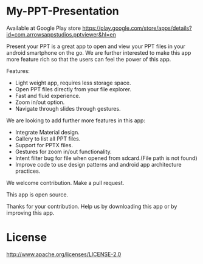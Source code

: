 # My-PPT-Presentation

Available at Google Play store https://play.google.com/store/apps/details?id=com.arrowsappstudios.pptviewer&hl=en

Present your PPT is a great app to open and view your PPT files in your android smartphone on the go. We are further interested to make this app more feature rich so that the users can feel the power of this app.

Features:
- Light weight app, requires less storage space.
- Open PPT files directly from your file explorer.
- Fast and fluid experience.
- Zoom in/out option.
- Navigate through slides through gestures.

We are looking to add further more features in this app:
- Integrate Material design.
- Gallery to list all PPT files.
- Support for PPTX files.
- Gestures for zoom in/out functionality.
- Intent filter bug for file when opened from sdcard.(File path is not found)
- Improve code to use design patterns and android app architecture practices.

We welcome contribution. Make a pull request.

This app is open source.

Thanks for your contribution. Help us by downloading this app or by improving this app.

# License

http://www.apache.org/licenses/LICENSE-2.0
